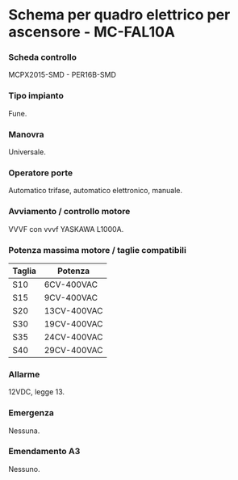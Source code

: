 # Schema per quadro elettrico per ascensore - MC-FAL10A

### Scheda controllo
MCPX2015-SMD - PER16B-SMD

### Tipo impianto
Fune.

### Manovra
Universale.

### Operatore porte
Automatico trifase, automatico elettronico, manuale.

### Avviamento / controllo motore
VVVF con vvvf YASKAWA L1000A.

### Potenza massima motore / taglie compatibili
Taglia|Potenza
---|---
S10|6CV-400VAC
S15|9CV-400VAC
S20|13CV-400VAC
S30|19CV-400VAC
S35|24CV-400VAC
S40|29CV-400VAC

### Allarme
12VDC, legge 13.

### Emergenza
Nessuna.

### Emendamento A3
Nessuno.
